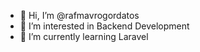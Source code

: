 - 👋 Hi, I’m @rafmavrogordatos
- 👀 I’m interested in Backend Development
- 🌱 I’m currently learning Laravel


